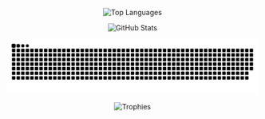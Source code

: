 <!-- Most Used Languages Centered -->
<p align="center">
  <img src="https://github-readme-stats.vercel.app/api/top-langs/?username=sminerport&layout=compact&theme=default" alt="Top Languages" />
</p>

<!-- GitHub Stats Centered -->
<p align="center">
  <img src="https://github-readme-stats.vercel.app/api?username=sminerport&show_icons=true&theme=default&count_private=true" alt="GitHub Stats" />
</p>

<!-- Snake Game Centered -->
<p align="center">
  <img src="https://raw.githubusercontent.com/sminerport/snk/output/github-contribution-grid-snake.svg" alt="Snake Game" />
</p>

<!-- Trophies Centered -->
<p align="center">
  <img src="https://github-profile-trophy.vercel.app/?username=sminerport&theme=flat&no-frame=true&margin-w=15" alt="Trophies" />
</p>

